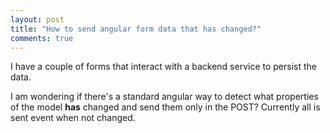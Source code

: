 ```yaml
---
layout: post
title: "How to send angular form data that has changed?"
comments: true
---
```


I have a couple of forms that interact with a backend service to persist the data.

I am wondering if there's a standard angular way to detect what properties of the model **has** changed and send them only in the POST? Currently all is sent event when not changed.